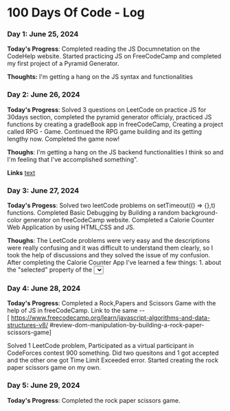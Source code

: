 # 100 Days Of Code - Log

### Day 1: June 25, 2024


**Today's Progress**: Completed reading the JS Documnetation on the CodeHelp website. Started practicing JS on FreeCodeCamp and completed my first project of a Pyramid Generator.

**Thoughts:** I'm getting a hang on the JS syntax and functionalities

### Day 2: June 26, 2024

**Today's Progress**: Solved 3 questions on LeetCode on practice JS for 30days section, completed the pyramid generator officialy, practiced JS functions by creating a gradeBook app in freeCodeCamp, Creating a project called RPG - Game. Continued the RPG game building and its getting lengthy now. Completed the game now!

**Thoughs**: I'm getting a hang on the JS backend functionalities I think so and I'm feeling that I've accomplished something".

**Links** [text](https://www.freecodecamp.org/learn/javascript-algorithms-and-data-structures-v8/#learn-basic-javascript-by-building-a-role-playing-game)


### Day 3: June 27, 2024

**Today's Progess**: Solved two leetCode problems on setTimeout(() => {},t) functions. Completed Basic Debugging by Building a random background-color generator on freeCodeCamp website. Completed a Calorie Counter Web Application by using HTML,CSS and JS.

**Thoughs**: The LeetCode problems were very easy and the descriptions were really confusing and it was difficult to understand them clearly, so I took the help of discussions and they solved the issue of my confusion. After completing the Calorie Counter App I've learned a few things: 1. about the "selected" property of the <select> HTML element. It selects the option with that attribute as default one.<br/>
2.Learned a lot about Regex, it is a short for Regular Expressions, It is used to recognize patterns in strings, it has the syntax of const regex = /+-\s/g; This is used to find strings like this: "+- Hello" or "+- Bye" but not strings like "+Hello". To do that we have something called Character Classes we can add to the regex, regex = /[+-\s]/g. This can detect strings like "+hello", The "g"in the regex performs a global match meaning it keeps on finding the patterns even after a match. Similarly there is another thing like this <br/> regex = /[+-\s]/i, the "i" here makes the regex match patterns case-insensitively.
<br/>
3. String.replace() method. It takes two arguments - .replace(regex or a string to find, string to replace it with);
4. const regex = /[0-9]/g, this recognizes and matches all strings with a single digit. To match multiple digits, we use /[0-9]+/ after the character class. Instead of writing /[0-9]+/ we have a shorthand like this /\d+/g. This can match all strings which have any number in them.
<br/>
5.String.match() method. It takes a regex as an argument and returns an array of the matched results. <br/>
6. Regarding DOM: element.insertAdjacentHTML(position,HTML to add); <br/>
7. .alert() function, which is a built-in function of a browser and it is used to display whatever is passed into it as an alert or a pop-up. </br>
8. Array.from(array-like) method. I used this to create an array from a NodeList. document.querySelectorAll() returns a NodeList, which is an array-like. so the method takes a NodeList and returns an array with the elements of NodeList as array elements

### Day 4: June 28, 2024

**Today's Progress**: Completed a Rock,Papers and Scissors Game with the help of JS in freeCodeCamp. Link to the same --  
[ https://www.freecodecamp.org/learn/javascript-algorithms-and-data-structures-v8/ #review-dom-manipulation-by-building-a-rock-paper-scissors-game] <br/>

Solved 1 LeetCode problem, Participated as a virtual participant in CodeForces contest 900 something. Did two quesitons and 1 got accepted and the other one got Time Limit Exceeded error. Started creating the rock paper scissors game on my own. 

### Day 5: June 29, 2024

**Today's Progress**: Completed the rock paper scissors game.